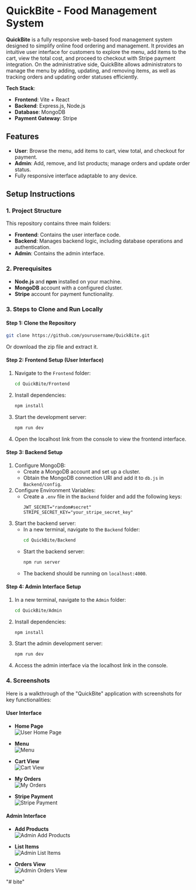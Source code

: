 # QuickBite - Food Management System

**QuickBite** is a fully responsive web-based food management system designed to simplify online food ordering and management. It provides an intuitive user interface for customers to explore the menu, add items to the cart, view the total cost, and proceed to checkout with Stripe payment integration. On the administrative side, QuickBite allows administrators to manage the menu by adding, updating, and removing items, as well as tracking orders and updating order statuses efficiently.

**Tech Stack**:  
- **Frontend**: Vite + React
- **Backend**: Express.js, Node.js
- **Database**: MongoDB
- **Payment Gateway**: Stripe

## Features
- **User**: Browse the menu, add items to cart, view total, and checkout for payment.
- **Admin**: Add, remove, and list products; manage orders and update order status.
- Fully responsive interface adaptable to any device.

## Setup Instructions

### 1. Project Structure
This repository contains three main folders:
   - **Frontend**: Contains the user interface code.
   - **Backend**: Manages backend logic, including database operations and authentication.
   - **Admin**: Contains the admin interface.

### 2. Prerequisites
- **Node.js** and **npm** installed on your machine.
- **MongoDB** account with a configured cluster.
- **Stripe** account for payment functionality.

### 3. Steps to Clone and Run Locally

#### Step 1: Clone the Repository
```bash
git clone https://github.com/yourusername/QuickBite.git
```
Or download the zip file and extract it.

#### Step 2: Frontend Setup (User Interface)
1. Navigate to the `Frontend` folder:
   ```bash
   cd QuickBite/Frontend
   ```
2. Install dependencies:
   ```bash
   npm install
   ```
3. Start the development server:
   ```bash
   npm run dev
   ```
4. Open the localhost link from the console to view the frontend interface.

#### Step 3: Backend Setup
1. Configure MongoDB:
   - Create a MongoDB account and set up a cluster.
   - Obtain the MongoDB connection URI and add it to `db.js` in `Backend/config`.
2. Configure Environment Variables:
   - Create a `.env` file in the `Backend` folder and add the following keys:
     ```plaintext
     JWT_SECRET="random#secret"
     STRIPE_SECRET_KEY="your_stripe_secret_key"
     ```
3. Start the backend server:
   - In a new terminal, navigate to the `Backend` folder:
     ```bash
     cd QuickBite/Backend
     ```
   - Start the backend server:
     ```bash
     npm run server
     ```
   - The backend should be running on `localhost:4000`.

#### Step 4: Admin Interface Setup
1. In a new terminal, navigate to the `Admin` folder:
   ```bash
   cd QuickBite/Admin
   ```
2. Install dependencies:
   ```bash
   npm install
   ```
3. Start the admin development server:
   ```bash
   npm run dev
   ```
4. Access the admin interface via the localhost link in the console.

### 4. Screenshots
Here is a walkthrough of the "QuickBite" application with screenshots for key functionalities:

#### User Interface
- **Home Page**  
  ![User Home Page](Project_Screenshots/UserHomePage.png)

- **Menu**  
  ![Menu](Project_Screenshots/Menu.png)

- **Cart View**  
  ![Cart View](Project_Screenshots/Cart_View.png)

- **My Orders**  
  ![My Orders](Project_Screenshots/MyOrders.png)

- **Stripe Payment**  
  ![Stripe Payment](Project_Screenshots/Stripe_Payment.png)

#### Admin Interface
- **Add Products**  
  ![Admin Add Products](Project_Screenshots/Admin_AddProducts.png)

- **List Items**  
  ![Admin List Items](Project_Screenshots/Admin_ListItems.png)

- **Orders View**  
  ![Admin Orders View](Project_Screenshots/Admin_OrdersView.png)

"# bite" 
